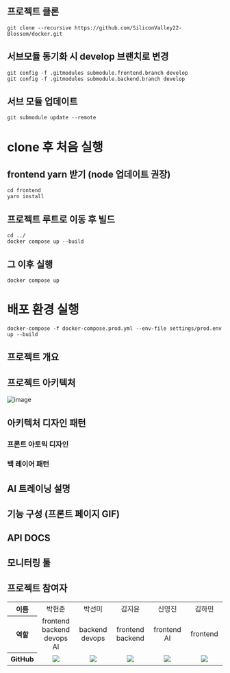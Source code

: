 ## 프로젝트 클론
```
git clone --recursive https://github.com/SiliconValley22-Blossom/docker.git
```

## 서브모듈 동기화 시 develop 브랜치로 변경

```
git config -f .gitmodules submodule.frontend.branch develop
git config -f .gitmodules submodule.backend.branch develop
```

## 서브 모듈 업데이트
```
git submodule update --remote
```

# clone 후 처음 실행
## frontend yarn 받기 (node 업데이트 권장)
```
cd frontend
yarn install
```

## 프로젝트 루트로 이동 후 빌드
```
cd ../
docker compose up --build
```

## 그 이후 실행
```
docker compose up
```

# 배포 환경 실행
```
docker-compose -f docker-compose.prod.yml --env-file settings/prod.env  up --build
```

## 프로젝트 개요


## 프로젝트 아키텍처
![image](https://user-images.githubusercontent.com/55674648/182015290-475222f1-9a9d-4d0d-916d-2d775421f7b5.png)


## 아키텍처 디자인 패턴
### 프론트 아토믹 디자인
### 백 레이어 패턴

## AI 트레이닝 설명

## 기능 구성 (프론트 페이지 GIF)

## API DOCS

## 모니터링 툴

## 프로젝트 참여자
<table width="950">
    <thead>
    </thead>
    <tbody>
    <tr>
        <th>이름</th>
        <td width="100" align="center">박현준</td>
        <td width="100" align="center">박선미</td>
        <td width="100" align="center">김지윤</td>
        <td width="100" align="center">신영진</td>
        <td width="100" align="center">김하민</td>
    </tr>
    <tr>
        <th>역할</th>
        <td width="150" align="center">
            frontend<br>
            backend<br>
            devops<br>
            AI<br>
        </td>
        <td width="150" align="center">
            backend<br>
            devops<br>
        </td>
        <td width="150" align="center">
            frontend<br>
            backend<br>
        </td>
        <td width="150" align="center">
            frontend<br>
            AI<br>
        </td>
        <td width="150" align="center">
            frontend<br>
        </td>
    </tr>
    <tr>
        <th>GitHub</th>
        <td width="100" align="center">
            <a href="https://github.com/phjppo0918">
                <img src="http://img.shields.io/badge/phjppo0918-green?style=social&logo=github"/>
            </a>
        </td>
        <td width="100" align="center">
            <a href="https://github.com/SEONMl">
                <img src="http://img.shields.io/badge/SEONMl-green?style=social&logo=github"/>
            </a>
        </td>
        <td width="100" align="center">
            <a href="https://github.com/zyooniverse">
                <img src="http://img.shields.io/badge/zyooniverse-green?style=social&logo=github"/>
            </a>
        </td>
        <td width="100" align="center">
            <a href="https://github.com/yjshin229">
                <img src="http://img.shields.io/badge/yjshin229-green?style=social&logo=github"/>
            </a>
        </td>
        <td width="100" align="center">
            <a href="https://github.com/hamin924">
                <img src="http://img.shields.io/badge/hamin924-green?style=social&logo=github"/>
            </a>
        </td>
    </tr>
    </tbody>
</table>
